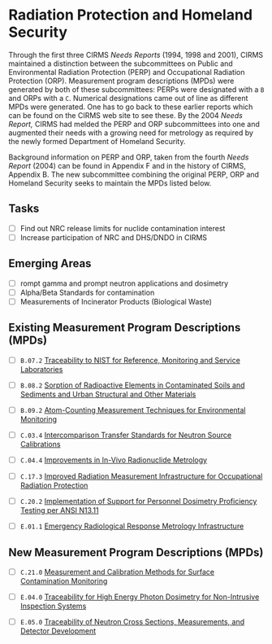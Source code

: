 # Radiation Protection and Homeland Security

Through the first three CIRMS *Needs Reports* (1994, 1998 and 2001), CIRMS
maintained a distinction between the subcommittees on Public and Environmental
Radiation Protection (PERP) and Occupational Radiation Protection (ORP).
Measurement program descriptions (MPDs) were generated by both of these
subcommittees: PERPs were designated with a `B` and ORPs with a `C`. Numerical
designations came out of line as different MPDs were generated. One has to go
back to these earlier reports which can be found on the CIRMS web site to see
these. By the 2004 *Needs Report,* CIRMS had melded the PERP and ORP
subcommittees into one and augmented their needs with a growing need for
metrology as required by the newly formed Department of Homeland Security.

Background information on PERP and ORP, taken from the fourth *Needs Report*
(2004) can be found in Appendix F and in the history of CIRMS, Appendix B. The
new subcommittee combining the original PERP, ORP and Homeland Security seeks to
maintain the MPDs listed below.

## Tasks

- [ ] Find out NRC release limits for nuclide contamination interest
- [ ] Increase participation of NRC and DHS/DNDO in CIRMS

## Emerging Areas

- [ ] rompt gamma and prompt neutron applications and dosimetry
- [ ] Alpha/Beta Standards for contamination
- [ ] Measurements of Incinerator Products (Biological Waste)

## Existing Measurement Program Descriptions (MPDs)

- [ ] `B.07.2` [Traceability to NIST for Reference, Monitoring and Service Laboratories](Traceability_to_NIST_for_Reference,_Monitoring_and_Service_Laboratories)

- [ ] `B.08.2` [Sorption of Radioactive Elements in Contaminated Soils and Sediments and Urban Structural and Other Materials](Sorption_of_Radioactive_Elements_in_Contaminated_Soils_and_Sediments_and_Urban_Structural_and_Other_Materials)

- [ ] `B.09.2` [Atom-Counting Measurement Techniques for Environmental Monitoring](Atom-Counting_Measurement_Techniques_for_Environmental_Monitoring)

- [ ] `C.03.4` [Intercomparison Transfer Standards for Neutron Source Calibrations](Intercomparison_Transfer_Standards_for_Neutron_Source_Calibrations)

- [ ] `C.04.4` [Improvements in In-Vivo Radionuclide Metrology](Improvements_in_In-Vivo_Radionuclide_Metrology)

- [ ] `C.17.3` [Improved Radiation Measurement Infrastructure for Occupational Radiation Protection](Improved_Radiation_Measurement_Infrastructure_for_Occupational_Radiation_Protection)

- [ ] `C.20.2` [Implementation of Support for Personnel Dosimetry Proficiency Testing per ANSI N13.11](Implementation_of_Support_for_Personnel_Dosimetry_Proficiency_Testing_per_ANSI_N13.11)

- [ ] `E.01.1` [Emergency Radiological Response Metrology Infrastructure](Emergency_Radiological_Response_Metrology_Infrastructure)

## New Measurement Program Descriptions (MPDs)

- [ ] `C.21.0` [Measurement and Calibration Methods for Surface Contamination Monitoring](Measurement_and_Calibration_Methods_for_Surface_Contamination_Monitoring)

- [ ] `E.04.0` [Traceability for High Energy Photon Dosimetry for Non-Intrusive Inspection Systems](Traceability_for_High_Energy_Photon_Dosimetry_for_Non-Intrusive_Inspection_Systems)

- [ ] `E.05.0` [Traceability of Neutron Cross Sections, Measurements, and Detector Development](Traceability_of_Neutron_Cross_Sections,_Measurements,_and_Detector_Development)
